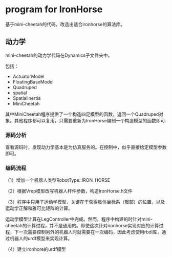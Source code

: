 # program for IronHorse



基于mini-cheetah的代码，改造出适合ironhorse的算法库。



## 动力学

mini-cheetah的动力学代码在Dynamics子文件夹中。

包括：

- ActuatorModel
- FloatingBaseModel
- Quadruped
- spatial
- SpatialInertia
- MiniCheetah

其中MiniCheetah程序提供了一个构造四足模型的函数，返回一个Quadruped对象。其他程序都可以复用，只需要重新为IronHorse编制一个构造模型的函数即可.

### 源码分析

查看源码时，发现动力学基本是为仿真服务的。在控制中，似乎直接给定模型参数即可。



### 编码流程

（1）增加一个机器人类型RobotType::IRON_HORSE

（2）根据Vrep模型改写机器人杆件参数，构造IronHorse.h文件

（3）程序中只用了运动学模型，关键在于获得肢体坐标系（髋部）的位置，以及运动学正解和雅可比矩阵的计算。

运动学模型计算在LegController中完成。然而，程序中构建的时针对mini-cheetah的计算过程，并不是通用的。即使这次针对ironhorse实现对应的计算过程，下一次需要控制另外的机器人时就需要在一次编码，因此考虑使用rbdl库，通过机器人的urdf模型来实现计算。

（4）建立ironhore的urdf模型









